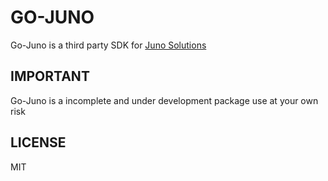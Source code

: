 # GO-JUNO

Go-Juno is a third party SDK for [Juno Solutions](https://juno.com.br)

## IMPORTANT

Go-Juno is a incomplete and under development package use at your own risk

## LICENSE

MIT
